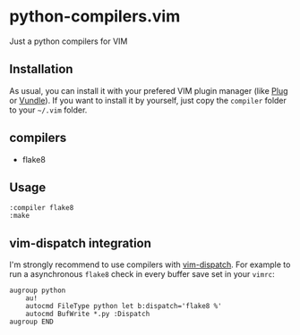 python-compilers.vim
====================

Just a python compilers for VIM

Installation
------------

As usual, you can install it with your prefered VIM plugin manager (like [Plug](https://github.com/junegunn/vim-plug)
or [Vundle](https://github.com/gmarik/vundle)).
If you want to install it by yourself, just copy the `compiler` folder to your `~/.vim` folder.

compilers
---------
* flake8

Usage
-----

```vim
:compiler flake8
:make
```
vim-dispatch integration
------------------------
I'm strongly recommend to use compilers with [vim-dispatch](https://github.com/tpope/vim-dispatch).
For example to run a asynchronous `flake8` check in every buffer save set in your `vimrc`:

```vim
augroup python
    au!
    autocmd FileType python let b:dispatch='flake8 %'
    autocmd BufWrite *.py :Dispatch
augroup END
```

